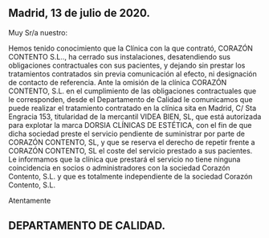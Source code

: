 
<h2>Madrid, 13 de julio de 2020.</h2>



<p>Muy Sr/a nuestro:</p>

<p>Hemos tenido conocimiento que la Clínica con la que contrató, CORAZÓN CONTENTO S.L.., ha cerrado sus instalaciones, desatendiendo sus obligaciones contractuales con sus pacientes, y dejando sin prestar los tratamientos contratados sin previa comunicación al efecto, ni designación de contacto de referencia.  
Ante la omisión de la clínica CORAZÓN CONTENTO, S.L. en el cumplimiento de las obligaciones contractuales que le corresponden, desde el Departamento de Calidad  le comunicamos que puede realizar el tratamiento contratado en la clínica sita en Madrid, C/ Sta Engracia 153, titularidad de la mercantil VIDEA BIEN, SL, que está autorizada para explotar la marca DORSIA CLÍNICAS DE ESTÉTICA, con el fin de que dicha sociedad preste el servicio pendiente de suministrar por parte de CORAZÓN CONTENTO, SL, y que se reserva el derecho de repetir frente a CORAZÓN CONTENTO, SL el coste del servicio prestado a sus pacientes. 
Le informamos que la clínica que prestará el servicio no tiene ninguna coincidencia en socios o administradores con la sociedad Corazón Contento, S.L. y que es totalmente independiente de la sociedad Corazón Contento, S.L. </p>

<p>Atentamente</p>


<h2>DEPARTAMENTO DE CALIDAD.</h2>
